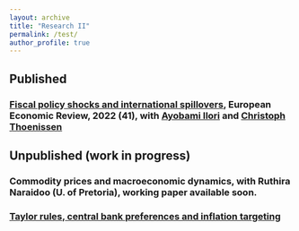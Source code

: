 ```yaml
---
layout: archive
title: "Research II"
permalink: /test/
author_profile: true
---
```

## Published
### [Fiscal policy shocks and international spillovers](https://ideas.repec.org/a/eee/eecrev/v141y2022ics001429212100252x.html), European Economic Review, 2022 (41), with [Ayobami Ilori](https://aeilori.wordpress.com/) and [Christoph Thoenissen](https://sites.google.com/site/thoenisseneconomics/)


## Unpublished (work in progress)
### Commodity prices and macroeconomic dynamics, with Ruthira Naraidoo (U. of Pretoria), working paper available soon.
### [Taylor rules, central bank preferences and inflation targeting](https://ideas.repec.org/p/shf/wpaper/2015023.html)





